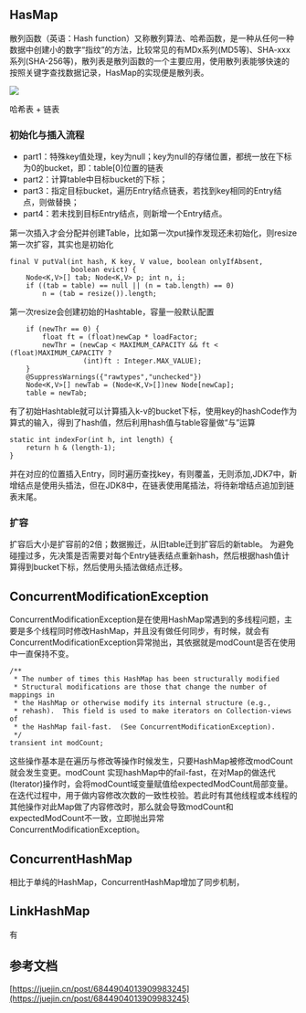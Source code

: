 ## HasMap 

散列函数（英语：Hash function）又称散列算法、哈希函数，是一种从任何一种数据中创建小的数字“指纹”的方法，比较常见的有MDx系列(MD5等)、SHA-xxx系列(SHA-256等)，散列表是散列函数的一个主要应用，使用散列表能够快速的按照关键字查找数据记录，HasMap的实现便是散列表。

![](https://segmentfault.com/img/bV6P4Z?w=1636&h=742)

哈希表 + 链表

### 初始化与插入流程

* part1：特殊key值处理，key为null；key为null的存储位置，都统一放在下标为0的bucket，即：table[0]位置的链表
* part2：计算table中目标bucket的下标；
* part3：指定目标bucket，遍历Entry结点链表，若找到key相同的Entry结点，则做替换；
* part4：若未找到目标Entry结点，则新增一个Entry结点。

第一次插入才会分配并创建Table，比如第一次put操作发现还未初始化，则resize第一次扩容，其实也是初始化

    final V putVal(int hash, K key, V value, boolean onlyIfAbsent,
                   boolean evict) {
        Node<K,V>[] tab; Node<K,V> p; int n, i;
        if ((tab = table) == null || (n = tab.length) == 0)
            n = (tab = resize()).length;
            

第一次resize会创建初始的Hashtable，容量一般默认配置

        if (newThr == 0) {
            float ft = (float)newCap * loadFactor;
            newThr = (newCap < MAXIMUM_CAPACITY && ft < (float)MAXIMUM_CAPACITY ?
                      (int)ft : Integer.MAX_VALUE);
        }
        @SuppressWarnings({"rawtypes","unchecked"})
        Node<K,V>[] newTab = (Node<K,V>[])new Node[newCap];
        table = newTab;

有了初始Hashtable就可以计算插入k-v的bucket下标，使用key的hashCode作为算式的输入，得到了hash值，然后利用hash值与table容量做“与”运算

	static int indexFor(int h, int length) {
	    return h & (length-1);
	}
	
并在对应的位置插入Entry，同时遍历查找key，有则覆盖，无则添加,JDK7中，新增结点是使用头插法，但在JDK8中，在链表使用尾插法，将待新增结点追加到链表末尾。

###  扩容

扩容后大小是扩容前的2倍；数据搬迁，从旧table迁到扩容后的新table。 为避免碰撞过多，先决策是否需要对每个Entry链表结点重新hash，然后根据hash值计算得到bucket下标，然后使用头插法做结点迁移。

## ConcurrentModificationException

ConcurrentModificationException是在使用HashMap常遇到的多线程问题，主要是多个线程同时修改HashMap，并且没有做任何同步，有时候，就会有ConcurrentModificationException异常抛出，其依据就是modCount是否在使用中一直保持不变。

    /**
     * The number of times this HashMap has been structurally modified
     * Structural modifications are those that change the number of mappings in
     * the HashMap or otherwise modify its internal structure (e.g.,
     * rehash).  This field is used to make iterators on Collection-views of
     * the HashMap fail-fast.  (See ConcurrentModificationException).
     */
    transient int modCount;
    
这些操作基本是在遍历与修改等操作时候发生，只要HashMap被修改modCount就会发生变更。modCount 实现hashMap中的fail-fast，在对Map的做迭代(Iterator)操作时，会将modCount域变量赋值给expectedModCount局部变量。在迭代过程中，用于做内容修改次数的一致性校验。若此时有其他线程或本线程的其他操作对此Map做了内容修改时，那么就会导致modCount和expectedModCount不一致，立即抛出异常ConcurrentModificationException。

## ConcurrentHashMap

相比于单纯的HashMap，ConcurrentHashMap增加了同步机制，


## LinkHashMap


有

## 参考文档 

[https://juejin.cn/post/6844904013909983245](https://juejin.cn/post/6844904013909983245)

